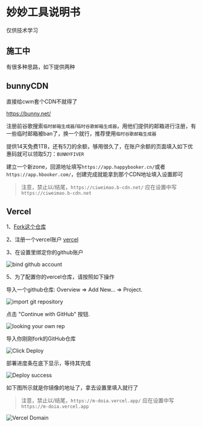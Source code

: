 # 妙妙工具说明书

仅供技术学习

## 施工中

有很多种思路，如下提供两种

## bunnyCDN

直接给cwm套个CDN不就得了

https://bunny.net/

注册前谷歌搜索`临时邮箱生成器`/`临时谷歌邮箱生成器`，用他们提供的邮箱进行注册，有一些临时邮箱被ban了，换一个就行，推荐使用`临时谷歌邮箱生成器`

提供14天免费1TB，还有5刀的余额，够用很久了，在账户余额的页面填入如下优惠码就可以领取5刀：`BUNNYFIVER`

建立一个新zone，回源地址填写`https://app.happybooker.cn/`或者`https://app.hbooker.com/`，创建完成就能拿到那个CDN地址填入设置即可

> 注意，禁止以/结尾，`https://ciweimao.b-cdn.net/` 应在设置中写 `https://ciweimao.b-cdn.net`

## Vercel

1、[Fork这个仓库](https://github.com/KoronekoCorp/M/fork)

2、注册一个vercel账户 [vercel](https://vercel.com/)  

3、在设置里绑定你的github账户

![bind github account](./asset/224318.jpg)

5、为了配置你的vercel仓库，请按照如下操作

导入一个github仓库: Overview => Add New... => Project.

![import git repository](./asset/224748.jpg)

点击 "Continue with GitHub" 按钮.

![looking your own rep](./asset/225212.jpg)

导入你刚刚fork的GitHub仓库

![Click Deploy](./asset/225542.jpg)

部署进度条在底下显示，等待其完成

![Deploy success](./asset/225816.jpg)

如下图所示就是你镜像的地址了，拿去设置里填入就行了

> 注意，禁止以/结尾，`https://m-doia.vercel.app/` 应在设置中写 `https://m-doia.vercel.app`

![Vercel Domain](./asset/230030.jpg)
